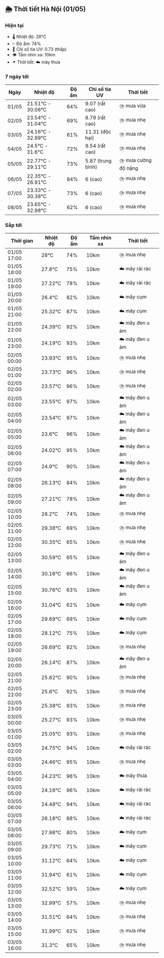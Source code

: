## 🌦️ Thời tiết Hà Nội (01/05)

### Hiện tại

- 🌡️ Nhiệt độ: 28℃
- 💦 Độ ẩm: 74%
- 🌟 Chỉ số tia UV: 0.73 (thấp)
- 👁️ Tầm nhìn xa: 10km
- ☂️ Thời tiết: ☁️ mây thưa

### 7 ngày tới

| Ngày | Nhiệt độ | Độ ẩm | Chỉ số tia UV | Thời tiết |
| --- | --- | --- | --- | --- |
| 01/05 | 21.51℃ - 30.06℃ | 64% | 9.07 (rất cao) | ⛈️ mưa vừa |
| 02/05 | 23.54℃ - 31.04℃ | 69% | 8.79 (rất cao) | ⛈️ mưa nhẹ |
| 03/05 | 24.16℃ - 32.99℃ | 61% | 11.31 (độc hại) | ⛈️ mưa nhẹ |
| 04/05 | 24.5℃ - 31.6℃ | 72% | 9.54 (rất cao) | ⛈️ mưa nhẹ |
| 05/05 | 22.77℃ - 29.11℃ | 73% | 5.87 (trung bình) | ⛈️ mưa cường độ nặng |
| 06/05 | 22.35℃ - 26.91℃ | 84% | 6 (cao) | ⛈️ mưa nhẹ |
| 07/05 | 23.33℃ - 30.38℃ | 73% | 6 (cao) | ⛈️ mưa nhẹ |
| 08/05 | 23.65℃ - 32.98℃ | 62% | 6 (cao) | ⛈️ mưa nhẹ |

### Sắp tới

| Thời gian | Nhiệt độ | Độ ẩm | Tầm nhìn xa | Thời tiết |
| --- | --- | --- | --- | --- |
| 01/05 17:00 | 28℃ | 74% | 10km | ⛈️ mưa nhẹ |
| 01/05 18:00 | 27.8℃ | 75% | 10km | ☁️ mây rải rác |
| 01/05 19:00 | 27.22℃ | 78% | 10km | ☁️ mây rải rác |
| 01/05 20:00 | 26.4℃ | 82% | 10km | ☁️ mây cụm |
| 01/05 21:00 | 25.32℃ | 87% | 10km | ☁️ mây cụm |
| 01/05 22:00 | 24.39℃ | 92% | 10km | ☁️ mây đen u ám |
| 01/05 23:00 | 24.19℃ | 93% | 10km | ☁️ mây đen u ám |
| 02/05 00:00 | 23.93℃ | 95% | 10km | ⛈️ mưa nhẹ |
| 02/05 01:00 | 23.73℃ | 96% | 10km | ⛈️ mưa nhẹ |
| 02/05 02:00 | 23.57℃ | 96% | 10km | ⛈️ mưa nhẹ |
| 02/05 03:00 | 23.55℃ | 97% | 10km | ☁️ mây đen u ám |
| 02/05 04:00 | 23.54℃ | 97% | 10km | ☁️ mây đen u ám |
| 02/05 05:00 | 23.6℃ | 96% | 10km | ☁️ mây đen u ám |
| 02/05 06:00 | 24.02℃ | 95% | 10km | ☁️ mây đen u ám |
| 02/05 07:00 | 24.9℃ | 90% | 10km | ☁️ mây đen u ám |
| 02/05 08:00 | 26.13℃ | 84% | 10km | ☁️ mây đen u ám |
| 02/05 09:00 | 27.21℃ | 78% | 10km | ☁️ mây đen u ám |
| 02/05 10:00 | 28.2℃ | 74% | 10km | ⛈️ mưa nhẹ |
| 02/05 11:00 | 29.38℃ | 69% | 10km | ⛈️ mưa nhẹ |
| 02/05 12:00 | 30.35℃ | 65% | 10km | ⛈️ mưa nhẹ |
| 02/05 13:00 | 30.59℃ | 65% | 10km | ☁️ mây đen u ám |
| 02/05 14:00 | 30.16℃ | 66% | 10km | ☁️ mây đen u ám |
| 02/05 15:00 | 30.76℃ | 63% | 10km | ☁️ mây đen u ám |
| 02/05 16:00 | 31.04℃ | 62% | 10km | ☁️ mây cụm |
| 02/05 17:00 | 29.69℃ | 69% | 10km | ☁️ mây cụm |
| 02/05 18:00 | 28.12℃ | 75% | 10km | ☁️ mây cụm |
| 02/05 19:00 | 26.69℃ | 82% | 10km | ⛈️ mưa nhẹ |
| 02/05 20:00 | 26.14℃ | 87% | 10km | ☁️ mây đen u ám |
| 02/05 21:00 | 25.82℃ | 90% | 10km | ⛈️ mưa nhẹ |
| 02/05 22:00 | 25.6℃ | 92% | 10km | ⛈️ mưa nhẹ |
| 02/05 23:00 | 25.38℃ | 93% | 10km | ⛈️ mưa nhẹ |
| 03/05 00:00 | 25.27℃ | 93% | 10km | ⛈️ mưa nhẹ |
| 03/05 01:00 | 25.05℃ | 93% | 10km | ⛈️ mưa nhẹ |
| 03/05 02:00 | 24.75℃ | 94% | 10km | ☁️ mây rải rác |
| 03/05 03:00 | 24.46℃ | 95% | 10km | ⛈️ mưa nhẹ |
| 03/05 04:00 | 24.23℃ | 96% | 10km | ☁️ mây thưa |
| 03/05 05:00 | 24.16℃ | 96% | 10km | ☁️ mây rải rác |
| 03/05 06:00 | 24.48℃ | 94% | 10km | ☁️ mây rải rác |
| 03/05 07:00 | 26.18℃ | 88% | 10km | ☁️ mây rải rác |
| 03/05 08:00 | 27.98℃ | 80% | 10km | ☁️ mây cụm |
| 03/05 09:00 | 29.73℃ | 71% | 10km | ☁️ mây cụm |
| 03/05 10:00 | 31.12℃ | 64% | 10km | ☁️ mây cụm |
| 03/05 11:00 | 31.94℃ | 61% | 10km | ☁️ mây cụm |
| 03/05 12:00 | 32.52℃ | 59% | 10km | ☁️ mây cụm |
| 03/05 13:00 | 32.99℃ | 57% | 10km | ⛈️ mưa nhẹ |
| 03/05 14:00 | 31.51℃ | 64% | 10km | ⛈️ mưa nhẹ |
| 03/05 15:00 | 31.99℃ | 62% | 10km | ⛈️ mưa nhẹ |
| 03/05 16:00 | 31.3℃ | 65% | 10km | ⛈️ mưa nhẹ |
